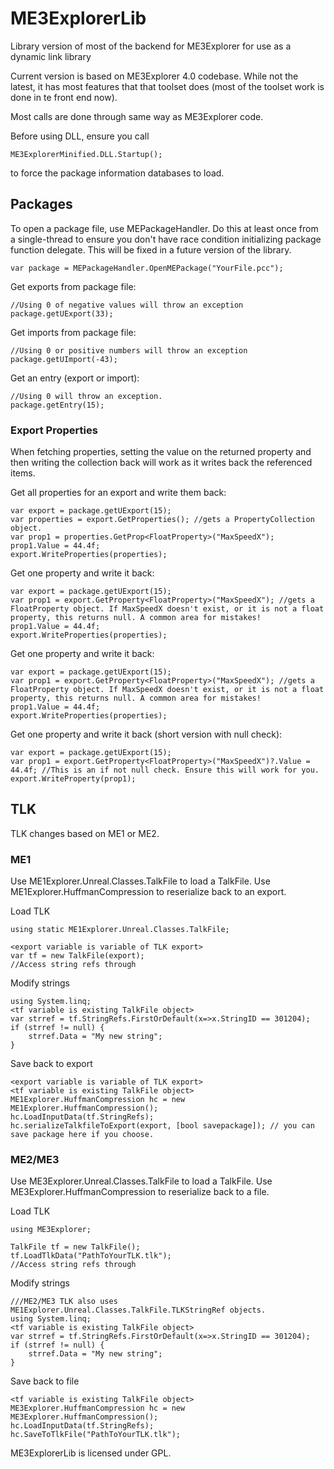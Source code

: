 # ME3ExplorerLib
Library version of most of the backend for ME3Explorer for use as a dynamic link library

Current version is based on ME3Explorer 4.0 codebase. While not the latest, it has most features that that toolset does (most of the toolset work is done in te front end now).

Most calls are done through same way as ME3Explorer code.

Before using DLL, ensure you call 
```
ME3ExplorerMinified.DLL.Startup();
```
to force the package information databases to load.

## Packages

To open a package file, use MEPackageHandler. Do this at least once from a single-thread to ensure you don't have race condition initializing package function delegate. This will be fixed in a future version of the library.

```
var package = MEPackageHandler.OpenMEPackage("YourFile.pcc");
```

Get exports from package file: 
```
//Using 0 of negative values will throw an exception
package.getUExport(33);
```

Get imports from package file:
```
//Using 0 or positive numbers will throw an exception
package.getUImport(-43);
```

Get an entry (export or import):
```
//Using 0 will throw an exception.
package.getEntry(15);
```

### Export Properties
When fetching properties, setting the value on the returned property and then writing the collection back will work as it writes back the referenced items.

Get all properties for an export and write them back:
```
var export = package.getUExport(15);
var properties = export.GetProperties(); //gets a PropertyCollection object.
var prop1 = properties.GetProp<FloatProperty>("MaxSpeedX");
prop1.Value = 44.4f;
export.WriteProperties(properties);
```

Get one property and write it back:
```
var export = package.getUExport(15);
var prop1 = export.GetProperty<FloatProperty>("MaxSpeedX"); //gets a FloatProperty object. If MaxSpeedX doesn't exist, or it is not a float property, this returns null. A common area for mistakes!
prop1.Value = 44.4f;
export.WriteProperties(properties);
```

Get one property and write it back:
```
var export = package.getUExport(15);
var prop1 = export.GetProperty<FloatProperty>("MaxSpeedX"); //gets a FloatProperty object. If MaxSpeedX doesn't exist, or it is not a float property, this returns null. A common area for mistakes!
prop1.Value = 44.4f;
export.WriteProperties(properties);
```

Get one property and write it back (short version with null check):
```
var export = package.getUExport(15);
var prop1 = export.GetProperty<FloatProperty>("MaxSpeedX")?.Value = 44.4f; //This is an if not null check. Ensure this will work for you.
export.WriteProperty(prop1);
```

## TLK
TLK changes based on ME1 or ME2.

### ME1
Use ME1Explorer.Unreal.Classes.TalkFile to load a TalkFile. Use ME1Explorer.HuffmanCompression to reserialize back to an export.

Load TLK
```
using static ME1Explorer.Unreal.Classes.TalkFile;

<export variable is variable of TLK export>
var tf = new TalkFile(export);
//Access string refs through 

```

Modify strings
```
using System.linq;
<tf variable is existing TalkFile object>
var strref = tf.StringRefs.FirstOrDefault(x=>x.StringID == 301204);
if (strref != null) {
    strref.Data = "My new string";
}
```

Save back to export
```
<export variable is variable of TLK export>
<tf variable is existing TalkFile object>
ME1Explorer.HuffmanCompression hc = new ME1Explorer.HuffmanCompression();
hc.LoadInputData(tf.StringRefs);
hc.serializeTalkfileToExport(export, [bool savepackage]); // you can save package here if you choose.
```

### ME2/ME3
Use ME3Explorer.Unreal.Classes.TalkFile to load a TalkFile. Use ME3Explorer.HuffmanCompression to reserialize back to a file.

Load TLK
```
using ME3Explorer;

TalkFile tf = new TalkFile();
tf.LoadTlkData("PathToYourTLK.tlk");
//Access string refs through 

```

Modify strings
```
///ME2/ME3 TLK also uses ME1Explorer.Unreal.Classes.TalkFile.TLKStringRef objects.
using System.linq;
<tf variable is existing TalkFile object>
var strref = tf.StringRefs.FirstOrDefault(x=>x.StringID == 301204);
if (strref != null) {
    strref.Data = "My new string";
}
```

Save back to file
```
<tf variable is existing TalkFile object>
ME3Explorer.HuffmanCompression hc = new ME3Explorer.HuffmanCompression();
hc.LoadInputData(tf.StringRefs);
hc.SaveToTlkFile("PathToYourTLK.tlk");
```


ME3ExplorerLib is licensed under GPL.

